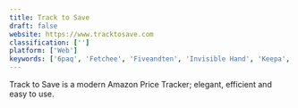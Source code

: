 ```yaml
---
title: Track to Save
draft: false 
website: https://www.tracktosave.com
classification: ['']
platform: ['Web']
keywords: ['6paq', 'Fetchee', 'Fiveandten', 'Invisible Hand', 'Keepa', 'MyAlerts', 'Penny Parrot', 'PriceGrabber', 'PriceSpy', 'Pricepin', 'Prisync', 'RetailMenot', 'SleepyCart', 'The Watchlyst', 'TrendLiker', 'Waatcher', 'Wishlist Manager']
---
```

Track to Save is a modern Amazon Price Tracker; elegant, efficient and easy to use.